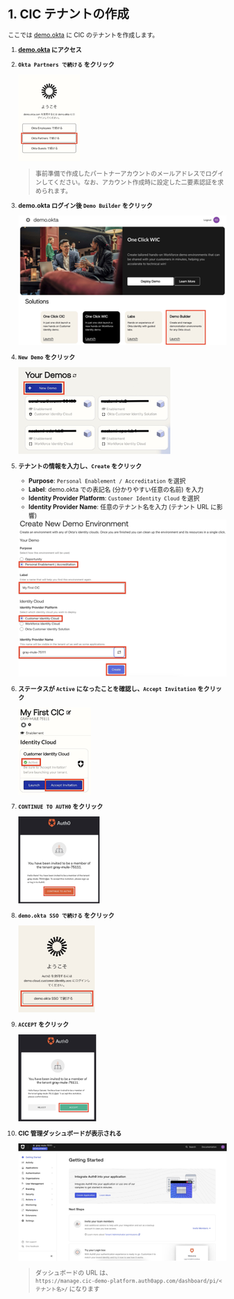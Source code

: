 # 1. CIC テナントの作成

ここでは [demo.okta](https://demo.okta.com) に CIC のテナントを作成します。

1. **[demo.okta](https://demo.okta.com) にアクセス**

1. **`Okta Partners で続ける` をクリック**

    <img src="../assets/images/cic-handson-1-1.jpg?raw=true" style="max-height: 200px;" />

    > 事前準備で作成したパートナーアカウントのメールアドレスでログインしてください。なお、アカウント作成時に設定した二要素認証を求められます。

1. **demo.okta ログイン後 `Demo Builder` をクリック**

    <img src="../assets/images/cic-handson-1-2.jpg?raw=true" style="max-height: 400px;" />

1. **`New Demo` をクリック**

    <img src="../assets/images/cic-handson-1-3.jpg?raw=true" style="max-height: 200px;" />

1. **テナントの情報を入力し、`Create` をクリック**

    * **Purpose**: `Personal Enablement / Accreditation` を選択
    * **Label**: demo.okta での表記名 (分かりやすい任意の名前) を入力
    * **Identity Provider Platform**: `Customer Identity Cloud` を選択
    * **Identity Provider Name**: 任意のテナント名を入力 (テナント URL に影響)

    <img src="../assets/images/cic-handson-1-4.jpg?raw=true" style="max-height: 400px;" />

1. **ステータスが `Active` になったことを確認し、`Accept Invitation` をクリック**

    <img src="../assets/images/cic-handson-1-5.jpg?raw=true" style="max-height: 200px;" />

1. **`CONTINUE TO AUTH0` をクリック**

    <img src="../assets/images/cic-handson-1-6.jpg?raw=true" style="max-height: 200px;" />

1. **`demo.okta SSO で続ける` をクリック**
   
    <img src="../assets/images/cic-handson-1-7.jpg?raw=true" style="max-height: 200px;" />

1. **`ACCEPT` をクリック**

    <img src="../assets/images/cic-handson-1-8.jpg?raw=true" style="max-height: 200px;" />

1. **CIC 管理ダッシュボードが表示される**

    <img src="../pics/cic-handson-1-9.jpg?raw=true" style="max-height: 400px;" />

    > ダッシュボードの URL は、  
    > `https://manage.cic-demo-platform.auth0app.com/dashboard/pi/<テナント名>/` になります
